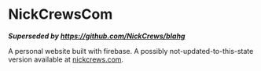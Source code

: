 # NickCrewsCom

***Superseded by https://github.com/NickCrews/blahg***

A personal website built with firebase. A possibly not-updated-to-this-state version available at [nickcrews.com](https://www.nickcrews.com/).
